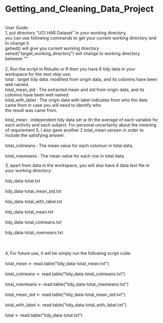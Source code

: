 Getting_and_Cleaning_Data_Project
=================================
</br>    
User Guide:</br>    
1, put directory "UCI HAR Dataset" in your working directory.</br>    
    you can use following commands to get your current working directory and to change it.</br>    
getwd() will give you current working directory</br>    
setwd("target_working_directory")  will change to working directory between ""</br>    
</br>    
2, Run the script in Rstudio or R then you have 6 tidy data in your workspace for the next step use:</br>    
total : target tidy data. modified from origin data, and its colomns have been well named.</br>    
total_mean_std : The extracted mean and std from origin data, and its colomns have been well named.</br>    
total_with_label : The origin data with label indicates from who the data came from in case you will need to identify who</br>      the result was came from.</br>    

total_mean : independent tidy data set w ith the average of each variable for each activity and each subject. For personal uncertainly about the meaning of requirement 5, I also gave another 2 total_mean version in order to include the satisfying answer.</br>      
total_colmeans : The mean value for each colomun in total data.</br>    
total_rowmeans : The mean value for each row in total data.</br>    
    
     
3, apart from data in the workspace, you will also have 4 data text file in your working directory:</br>     
tidy_data-total.txt</br>   
tidy_data-total_mean_std.txt</br>    
tidy_data-total_with_label.txt</br>   
tidy_data-total_mean.txt</br>   
tidy_data-total_colmeans.txt</br>   
tidy_data-total_rowmeans.txt</br>   
</br>    
4, For future use, it will be simply run the following script code:</br>  
total_mean <- read.table("tidy_data-total_mean.txt")</br>   
total_colmeans <- read.table("tidy_data-total_colmeans.txt")</br>   
total_rowmeans <- read.table("tidy_data-total_rowmeans.txt")</br>   
total_mean_std <- read.table("tidy_data-total_mean_std.txt")</br>  
total_with_label <- read.table("tidy_data-total_with_label.txt")</br>  
total <- read.table("tidy_data-total.txt")</br>  

